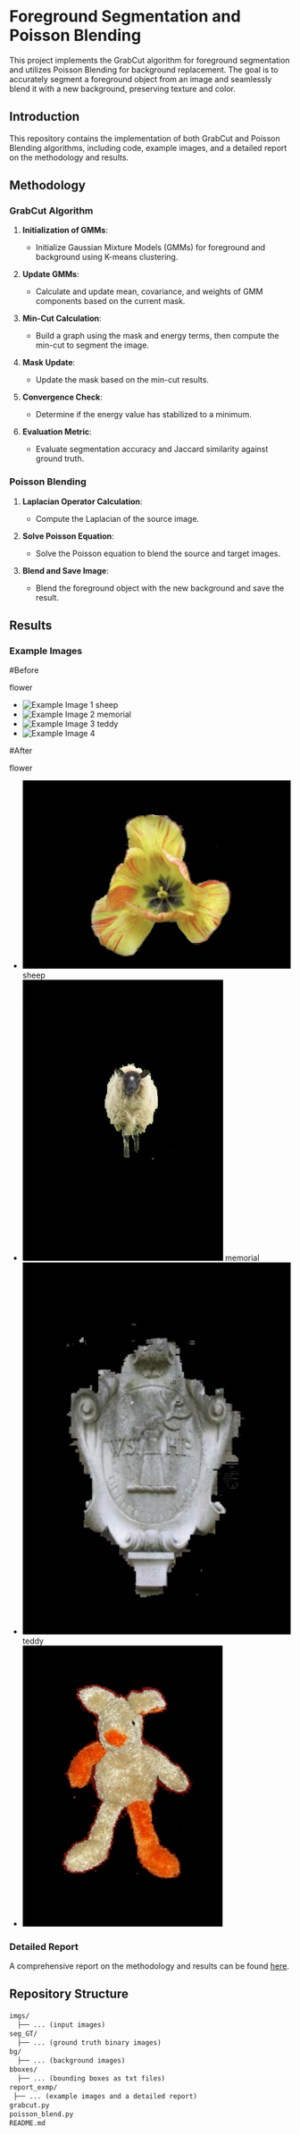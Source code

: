 # Foreground Segmentation and Poisson Blending

This project implements the GrabCut algorithm for foreground segmentation and utilizes Poisson Blending for background replacement. The goal is to accurately segment a foreground object from an image and seamlessly blend it with a new background, preserving texture and color.

## Introduction

This repository contains the implementation of both GrabCut and Poisson Blending algorithms, including code, example images, and a detailed report on the methodology and results.

## Methodology

### GrabCut Algorithm

1. **Initialization of GMMs**:
   - Initialize Gaussian Mixture Models (GMMs) for foreground and background using K-means clustering.

2. **Update GMMs**:
   - Calculate and update mean, covariance, and weights of GMM components based on the current mask.

3. **Min-Cut Calculation**:
   - Build a graph using the mask and energy terms, then compute the min-cut to segment the image.

4. **Mask Update**:
   - Update the mask based on the min-cut results.

5. **Convergence Check**:
   - Determine if the energy value has stabilized to a minimum.

6. **Evaluation Metric**:
   - Evaluate segmentation accuracy and Jaccard similarity against ground truth.

### Poisson Blending

1. **Laplacian Operator Calculation**:
   - Compute the Laplacian of the source image.

2. **Solve Poisson Equation**:
   - Solve the Poisson equation to blend the source and target images.

3. **Blend and Save Image**:
   - Blend the foreground object with the new background and save the result.

## Results

### Example Images

#Before

flower
- ![Example Image 1](report_examples/flower_before.png)
sheep
- ![Example Image 2](report_examples/sheep_before.png)
memorial
- ![Example Image 3](report_examples/memorial_before.png)
teddy
- ![Example Image 4](report_examples/teddy_before.png)
  
#After

flower
- ![Example Image 1](report_examples/flower_after.png)
sheep
- ![Example Image 2](report_examples/sheep_after.png)
memorial
- ![Example Image 3](report_examples/memorial_after.png)
teddy
- ![Example Image 4](report_examples/teddy_after.png)

### Detailed Report

A comprehensive report on the methodology and results can be found [here](report_examples/report.pdf).

## Repository Structure

```plaintext
imgs/
  ├── ... (input images)
seg_GT/
  ├── ... (ground truth binary images)
bg/
  ├── ... (background images)
bboxes/
  ├── ... (bounding boxes as txt files)
report_exmp/
 ├── ... (example images and a detailed report)
grabcut.py
poisson_blend.py
README.md
